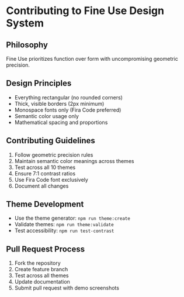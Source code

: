 # Contributing to Fine Use Design System

## Philosophy
Fine Use prioritizes function over form with uncompromising geometric precision.

## Design Principles
- Everything rectangular (no rounded corners)
- Thick, visible borders (2px minimum)
- Monospace fonts only (Fira Code preferred)
- Semantic color usage only
- Mathematical spacing and proportions

## Contributing Guidelines
1. Follow geometric precision rules
2. Maintain semantic color meanings across themes
3. Test across all 10 themes
4. Ensure 7:1 contrast ratios
5. Use Fira Code font exclusively
6. Document all changes

## Theme Development
- Use the theme generator: `npm run theme:create`
- Validate themes: `npm run theme:validate`
- Test accessibility: `npm run test-contrast`

## Pull Request Process
1. Fork the repository
2. Create feature branch
3. Test across all themes
4. Update documentation
5. Submit pull request with demo screenshots